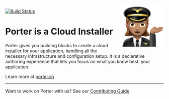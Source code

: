 <img align="right" src="docs/static/images/porter-logo.png" width="140px" />

[![Build Status](https://dev.azure.com/cnlabs/porter/_apis/build/status/deislabs.porter?branchName=master)](https://dev.azure.com/cnlabs/porter/_build/latest?definitionId=6?branchName=master)


# Porter is a Cloud Installer

Porter gives you building blocks to create a cloud installer for your application, handling all the
necessary infrastructure and configuration setup. It is a declarative authoring experience that lets you
focus on what you know best: your application.

Learn more at [porter.sh](https://porter.sh)

---

Want to work on Porter with us? See our [Contributing Guide](CONTRIBUTING.md)
